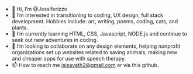 - 👋 Hi, I’m @Jessiferizzo
- 👀 I’m interested in transitioning to coding, UX design, full stack development. Hobbies include: art, writing, poems, coding, cats, and plants.
- 🌱 I’m currently learning HTML, CSS, Javascript, NODE.js and continue to seek out new adventures in coding.
- 💞️ I’m looking to collaborate on any design elements, helping nonprofit organizations set up websites related to saving animals, making new and cheaper apps for use with speech therapy.
- 📫 How to reach me jsisavath2@gmail.com or via this github.

<!---
Jessiferizzo/Jessiferizzo is a ✨ special ✨ repository because its `README.md` (this file) appears on your GitHub profile.
You can click the Preview link to take a look at your changes.
--->
